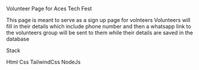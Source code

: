 Volunteer Page for Aces Tech Fest

This page is meant to serve as a sign up page for volnteers
Volunteers will fill in their details which include phone number and then a whatsapp link to the volunteers group will be sent to them while their details are saved in the database

Stack

Html
Css
TailwindCss
NodeJs